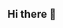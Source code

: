 ## Hi there 👋

<!--
**annah019/annah019** is a ✨ _special_ ✨ repository because its `README.md` (this file) appears on your GitHub profile.

Here are some ideas to get you started:

- 🔭 Prest
- 🌱 estudando alura..
